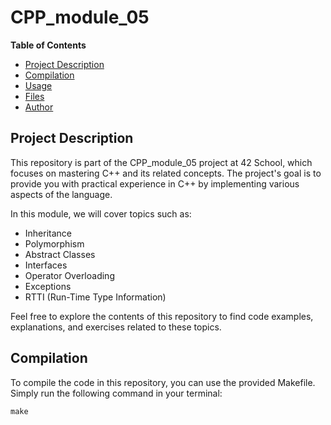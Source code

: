 # CPP_module_05

**Table of Contents**
- [Project Description](#project-description)
- [Compilation](#compilation)
- [Usage](#usage)
- [Files](#files)
- [Author](#author)

## Project Description
This repository is part of the CPP_module_05 project at 42 School, which focuses on mastering C++ and its related concepts. The project's goal is to provide you with practical experience in C++ by implementing various aspects of the language.

In this module, we will cover topics such as:

- Inheritance
- Polymorphism
- Abstract Classes
- Interfaces
- Operator Overloading
- Exceptions
- RTTI (Run-Time Type Information)

Feel free to explore the contents of this repository to find code examples, explanations, and exercises related to these topics.

## Compilation
To compile the code in this repository, you can use the provided Makefile. Simply run the following command in your terminal:

```shell
make

